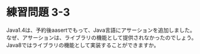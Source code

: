 # 練習問題 3-3

Java1.4は、予約後aasertでもって、Java言語にアサーションを追加しました。なぜ、アサーションは、ライブラリの機能として提供されなかったのでしょう。Java8ではライブラリの機能として実装することができますか。
